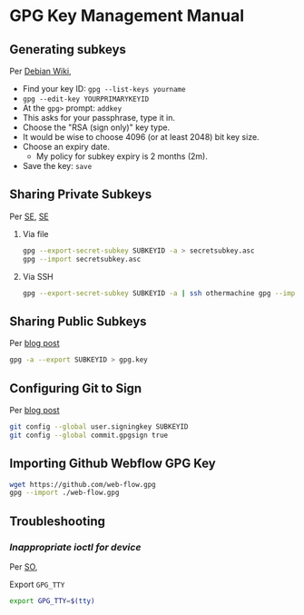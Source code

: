# GPG Key Management Manual

## Generating subkeys

Per [Debian Wiki](https://wiki.debian.org/Subkeys),

- Find your key ID: `gpg --list-keys yourname`
- `gpg --edit-key YOURPRIMARYKEYID`
- At the `gpg>` prompt: `addkey`
- This asks for your passphrase, type it in. 
- Choose the "RSA (sign only)" key type. 
- It would be wise to choose 4096 (or at least 2048) bit key size. 
- Choose an expiry date.
  - My policy for subkey expiry is 2 months (2m).
- Save the key: `save`

## Sharing Private Subkeys

Per [SE](https://askubuntu.com/a/32488), [SE](https://superuser.com/q/1577858)

1. Via file

   ```bash
   gpg --export-secret-subkey SUBKEYID -a > secretsubkey.asc
   gpg --import secretsubkey.asc
   ```

2. Via SSH

   ```bash
   gpg --export-secret-subkey SUBKEYID -a | ssh othermachine gpg --import -
   ```

## Sharing Public Subkeys

Per [blog post](https://revoir.in/wiki/posts/git_custom_email_signed_commits/)

```bash
gpg -a --export SUBKEYID > gpg.key
```

## Configuring Git to Sign

Per [blog post](https://revoir.in/wiki/posts/git_custom_email_signed_commits/)

```bash
git config --global user.signingkey SUBKEYID
git config --global commit.gpgsign true
```

## Importing Github Webflow GPG Key

```bash
wget https://github.com/web-flow.gpg
gpg --import ./web-flow.gpg
```

## Troubleshooting

### *Inappropriate ioctl for device*

Per [SO](https://stackoverflow.com/a/41054093),

Export `GPG_TTY`

```bash
export GPG_TTY=$(tty)
```


